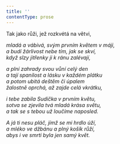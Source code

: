 ```yaml
---
title: ''
contentType: prose
---
```


Tak jako růži, jež rozkvétá na větvi,

_mladá a vábivá, svým prvním květem v máji,  
a budí žárlivost nebe tím, jak se skví,  
když slzy jitřenky ji k ránu zalévají,_

_a plní zahrady svou vůní celý den  
a tají spanilost a lásku v každém plátku  
a potom ubitá deštěm či úpalem  
žalostně oprchá, až zajde celá vkrátku,_

_i tebe zabila Sudička v prvním květu,  
sotva se zjevila tvá mladá krása světu,  
a tak se s tebou už loučíme naposled._

_A já ti nesu pláč, jímž se mi hrdlo úží,  
a mléko ve džbánu a plný košík růží,  
abys i ve smrti byla jen samý květ._
